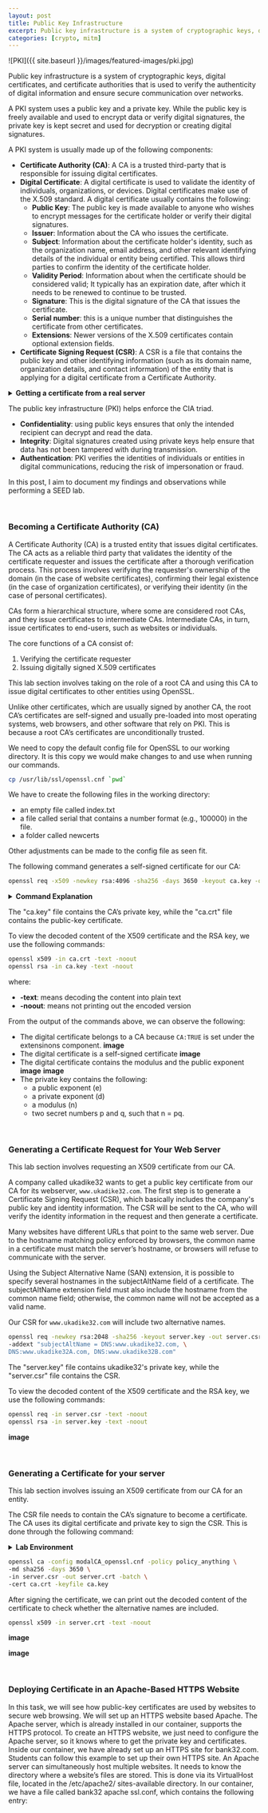 ```yaml
---
layout: post
title: Public Key Infrastructure
excerpt: Public key infrastructure is a system of cryptographic keys, digital certificates, and certificate authorities that is used to verify the authenticity of digital information and ensure secure communication over networks. A PKI system uses a public key and a private key. While the public key is freely available and used to encrypt data or verify digital signatures, the private key is kept secret and used for decryption or creating digital signatures.
categories: [crypto, mitm]
---
```


![PKI]({{ site.baseurl }}/images/featured-images/pki.jpg)


Public key infrastructure is a system of cryptographic keys, digital certificates, and certificate authorities that is used to verify the authenticity of digital information and ensure secure communication over networks.

A PKI system uses a public key and a private key. While the public key is freely available and used to encrypt data or verify digital signatures, the private key is kept secret and used for decryption or creating digital signatures.

A PKI system is usually made up of the following components:
- **Certificate Authority (CA)**: A CA is a trusted third-party that is responsible for issuing digital certificates.
- **Digital Certificate**: A digital certificate is used to validate the identity of individuals, organizations, or devices. Digital certificates make use of the X.509 standard. A digital certificate usually contains the following:
  - **Public Key**: The public key is made available to anyone who wishes to encrypt messages for the certificate holder or verify their digital signatures.
  - **Issuer**: Information about the CA who issues the certificate.
  - **Subject**: Information about the certificate holder's identity, such as the organization name, email address, and other relevant identifying details of the individual or entity being certified. This allows third parties to confirm the identity of the certificate holder.
  - **Validity Period**: Information about when the certificate should be considered valid; It typically has an expiration date, after which it needs to be renewed to continue to be trusted.
  - **Signature**: This is the digital signature of the CA that issues the certificate.
  - **Serial number**: this is a unique number that distinguishes the certificate from other certificates.
  - **Extensions**: Newer versions of the X.509 certificates contain optional extension fields.
- **Certificate Signing Request (CSR)**: A CSR is a file that contains the public key and other identifying information (such as its domain name, organization details, and contact information) of the entity that is applying for a digital certificate from a Certificate Authority.

<details>
<summary><b>Getting a certificate from a real server</b></summary>
<div markdown="1">

___
First, get the certificate

```bash
openssl s_client -showcerts -connect www.meta.com:443 </dev/null
```

An actual X.509 certificate contains binary data, making it difficult to print or view. Therefore, when stored in files, they are often encoded using base64.

The best way to view an X.509 certificate is to save the base64 PEM content into a `.pem` file and use openssl to convert the content into text.

```bash
openssl x509 -in meta.pem -text -noout
```
___
</div></details>


The public key infrastructure (PKI) helps enforce the CIA triad.
- **Confidentiality**: using public keys ensures that only the intended recipient can decrypt and read the data.
- **Integrity**: Digital signatures created using private keys help ensure that data has not been tampered with during transmission.
- **Authentication**: PKI verifies the identities of individuals or entities in digital communications, reducing the risk of impersonation or fraud.


In this post, I aim to document my findings and observations while performing a SEED lab.


<br>

### Becoming a Certificate Authority (CA)

A Certificate Authority (CA) is a trusted entity that issues digital certificates. The CA acts as a reliable third party that validates the identity of the certificate requester and issues the certificate after a thorough verification process. This process involves verifying the requester's ownership of the domain (in the case of website certificates), confirming their legal existence (in the case of organization certificates), or verifying their identity (in the case of personal certificates).

CAs form a hierarchical structure, where some are considered root CAs, and they issue certificates to intermediate CAs. Intermediate CAs, in turn, issue certificates to end-users, such as websites or individuals.

The core functions of a CA consist of:
1. Verifying the certificate requester
2. Issuing digitally signed X.509 certificates

This lab section involves taking on the role of a root CA and using this CA to issue digital certificates to other entities using OpenSSL.

Unlike other certificates, which are usually signed by another CA, the root CA’s certificates are self-signed and usually pre-loaded into most operating systems, web browsers, and other software that rely on PKI. This is because a root CA’s certificates are unconditionally trusted.

We need to copy the default config file for OpenSSL to our working directory. It is this copy we would make changes to and use when running our commands.

```bash
cp /usr/lib/ssl/openssl.cnf `pwd`
```

We have to create the following files in the working directory:
- an empty file called index.txt
- a file called serial that contains a number format (e.g., 100000) in the file.
- a folder called newcerts

Other adjustments can be made to the config file as seen fit.

The following command generates a self-signed certificate for our CA:

```bash
openssl req -x509 -newkey rsa:4096 -sha256 -days 3650 -keyout ca.key -out ca.crt
```

<details>
<summary><b>Command Explanation</b></summary>
<div markdown="1">

___
- **req**: Specifies that we want to use the certificate request (CSR) utility.
- **-x509**: Generates a self-signed certificate instead of a certificate request.
- **-newkey rsa:4096**: Creates a new private key using the RSA algorithm with a 4096-bit key length.
- **-sha256**: Uses the SHA-256 hashing algorithm to sign the certificate.
- **-days 3650**: Specifies the validity period of the certificate in days, in this case, 3650 days (approximately 10 years).
- **-keyout ca.key**: Specifies the file name of the private key to be generated (in this case, "ca.key").
- **-out ca.crt**: Specifies the file name of the self-signed certificate to be generated (in this case, "ca.crt").
___

</div></details>

The "ca.key" file contains the CA’s private key, while the "ca.crt" file contains the public-key certificate.

To view the decoded content of the X509 certificate and the RSA key, we use the following commands:

```bash
openssl x509 -in ca.crt -text -noout
openssl rsa -in ca.key -text -noout
```

where:
- **-text**: means decoding the content into plain text
- **-noout**: means not printing out the encoded version

From the output of the commands above, we can observe the following:
- The digital certificate belongs to a CA because `CA:TRUE` is set under the extensinons component.
  **image**
- The digital certificate is a self-signed certificate
  **image**
- The digital certificate contains the modulus and the public exponent
  **image**
  **image**
- The private key contains the following:
  - a public exponent (e)
  - a private exponent (d)
  - a modulus (n)
  - two secret numbers p and q, such that n = pq. 


<br>

### Generating a Certificate Request for Your Web Server

This lab section involves requesting an X509 certificate from our CA.

A company called ukadike32 wants to get a public key certificate from our CA for its webserver, `www.ukadike32.com`. The first step is to generate a Certificate Signing Request (CSR), which basically includes the company's public key and identity information. The CSR will be sent to the CA, who will verify the identity information in the request and then generate a certificate.

Many websites have different URLs that point to the same web server. Due to the hostname matching policy enforced by browsers, the common name in a certificate must match the server’s hostname, or browsers will refuse to communicate with the server.

Using the Subject Alternative Name (SAN) extension, it is possible to specify several hostnames in the subjectAltName field of a certificate. The subjectAltName extension field must also include the hostname from the common name field; otherwise, the common name will not be accepted as a valid name.

Our CSR for `www.ukadike32.com` will include two alternative names.

```bash
openssl req -newkey rsa:2048 -sha256 -keyout server.key -out server.csr \
-addext "subjectAltName = DNS:www.ukadike32.com, \
DNS:www.ukadike32A.com, DNS:www.ukadike32B.com"
```

The "server.key" file contains ukadike32's private key, while the "server.csr" file contains the CSR.

To view the decoded content of the X509 certificate and the RSA key, we use the following commands:

```bash
openssl req -in server.csr -text -noout
openssl rsa -in server.key -text -noout
```

**image**


<br>

### Generating a Certificate for your server

This lab section involves issuing an X509 certificate from our CA for an entity.

The CSR file needs to contain the CA’s signature to become a certificate. The CA uses its digital certificate and private key to sign the CSR. This is done through the following command:

<details>
<summary><b>Lab Environment</b></summary>
<div markdown="1">

___
In the below command, modalCA openssl.cnf is the configuration file we copied from /usr/lib/ssl/openssl.cnf and made changes to. For the purpose of this lab, we use the following:
- We use the policy_anything policy defined in the configuration file to bypass the restrictions placed by the default policy. This policy does not enforce any matching rule in the subject name of the CSR and the X509 certificate.
- set "copy_extensions = copy" in the config file. For security reasons, the default setting in openssl.cnf does not allow the "openssl ca" command to copy the extension field from the request to the final certificate.
___

</div></details>

```bash
openssl ca -config modalCA_openssl.cnf -policy policy_anything \
-md sha256 -days 3650 \
-in server.csr -out server.crt -batch \
-cert ca.crt -keyfile ca.key
```

After signing the certificate, we can print out the decoded content of the certificate to check whether the alternative names are included.

```bash
openssl x509 -in server.crt -text -noout
```

**image**

**image**


<br>

### Deploying Certificate in an Apache-Based HTTPS Website

In this task, we will see how public-key certificates are used by websites to secure web browsing. We will
set up an HTTPS website based Apache. The Apache server, which is already installed in our container,
supports the HTTPS protocol. To create an HTTPS website, we just need to configure the Apache server,
so it knows where to get the private key and certificates. Inside our container, we have already set up an
HTTPS site for bank32.com. Students can follow this example to set up their own HTTPS site.
An Apache server can simultaneously host multiple websites. It needs to know the directory where
a website’s files are stored. This is done via its VirtualHost file, located in the /etc/apache2/
sites-available directory. In our container, we have a file called bank32 apache ssl.conf,
which contains the following entry:












